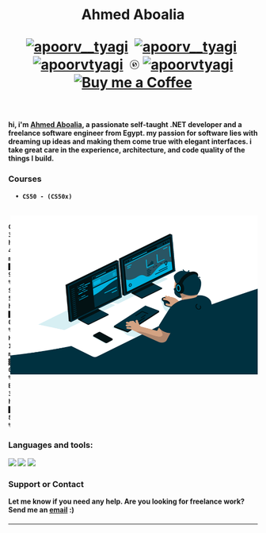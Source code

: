 <h1 align="center">
  <b> Ahmed Aboalia <p align="center">
        
 
<a href="https://twitter.com/engAbo3lia" target="blank"><img align="center" src="https://cdn.jsdelivr.net/npm/simple-icons@3.0.1/icons/facebook.svg" alt="apoorv__tyagi" height="20" width="20" /></a>&nbsp;
    <a href="https://Facebook.com/eng.Abo3lia" target="blank"><img align="center" src="https://cdn.jsdelivr.net/npm/simple-icons@3.0.1/icons/twitter.svg" alt="apoorv__tyagi" height="20" width="20" /></a>&nbsp;
<a href="https://www.linkedin.com/in/engabo3lia/" target="blank"><img align="center" src="https://cdn.jsdelivr.net/npm/simple-icons@3.0.1/icons/linkedin.svg" alt="apoorvtyagi" height="20" width="20" /></a>&nbsp;
     <a href="https://hashnode.com/@engAbo3lia" target="blank"><img align="center" src="https://github.com/EngAbo3lia/EngAbo3lia/blob/main/www.png" alt="apoorvtyagi" height="20" width="20" /></a>
<a href="https://hashnode.com/@engAbo3lia" target="blank"><img align="center" src="https://cdn.jsdelivr.net/npm/simple-icons@3.0.1/icons/hashnode.svg" alt="apoorvtyagi" height="20" width="20" /></a>
<a href="https://www.buymeacoffee.com/engAbo3lia"><img align="center" alt="Buy me a Coffee" width="22px" src="https://cdn.jsdelivr.net/npm/simple-icons@3.0.1/icons/buymeacoffee.svg" /></a>
   
        
</p></h1><br />
      


hi, i'm [Ahmed Aboalia](https://Aboalia.com/), a passionate self-taught .NET developer and a freelance software engineer from Egypt. my passion for software lies with dreaming up ideas and making them come true with elegant interfaces. i take great care in the experience, architecture, and code quality of the things I build.

### Courses 
      • CS50 - (CS50x)
<br/>
  <img align="right" alt="GIF" src="https://raw.githubusercontent.com/EngAbo3lia/EngAbo3lia/master/code.gif?raw=true" width="500" height="320" />
  
<!--
📊 **this week i spent my time on:**

<!--START_SECTION:waka-->

```text
C#       38 hrs 47 mins  ███████████████████████░░   92.48 %
SQL      5  hrs          ███░░░░░░░░░░░░░░░░░░░░░░   09.07 %
HTML     17 mins         ▓░░░░░░░░░░░░░░░░░░░░░░░░   02.33 %
B1SDK    33 hrs          ██████████████████░░░░░░░   85.33 %
```
<!--END_SECTION:waka-->

### Languages and tools: 

<code><img height="26" src="https://cdn.jsdelivr.net/npm/simple-icons@3.0.1/icons/csharp.svg"></code>
<code><img height="26" src="https://cdn.jsdelivr.net/npm/simple-icons@3.0.1/icons/cplusplus.svg"></code>
<code><img height="26" src="https://cdn.jsdelivr.net/npm/simple-icons@3.0.1/icons/github.svg"></code>
###

### Support or Contact

Let me know if you need any help.
Are you looking for freelance work? Send me an [email](mailto:Ahmed.Aboalia2015@gmail.com) :)
  
####
  <!-- <a href="https://Facebook.com/Eng.Abo3lia" target="_blank"><img src="https://github.com/EngAbo3lia/EngAbo3lia/blob/main/fb.png" alt="Facebook" width="30"></a>
<a href="https://twitter.com/engAbo3lia" target="_blank"><img src="https://github.com/EngAbo3lia/EngAbo3lia/blob/main/tw.png" alt="Twitter" width="30"></a>
<a href="https://www.instagram.com/engabo3lia/" target="_blank"><img src="https://github.com/EngAbo3lia/EngAbo3lia/blob/main/ig.png" alt="Instagram" width="30"></a>
<a href="https://www.linkedin.com/in/engabo3lia/" target="_blank"><img src="https://github.com/EngAbo3lia/EngAbo3lia/blob/main/in.png" alt="LinkedIn" width="30"></a>
<a href="https://github.com/engabo3lia" target="_blank"><img src="https://github.com/EngAbo3lia/EngAbo3lia/blob/main/git.png" alt="GitHub" width="30"></a>
<a href="https://engabo3lia.github.io/" target="_blank"><img src="https://github.com/EngAbo3lia/EngAbo3lia/blob/main/www.png" alt="Website" width="30"></a>
-->
 ------------------------------------------------------- 

<!--## My Statistics

<br/>
<p align="left">
  <a href="https://Aboalia.com">
  <img width="49.5%" src="https://github-readme-stats.vercel.app/api?username=ENGAbo3lia&show_icons=true&theme=gruvbox&hide_border=true" />
    <img width="49.5%" src="https://github-readme-streak-stats.herokuapp.com/?user=ENGAbo3lia&theme=gruvbox&hide_border=true" />
  </a>
</p>
<br>

[![Ahmed Aboalia Trips' Activity Graph](https://activity-graph.herokuapp.com/graph?username=abhigyantrips&custom_title=Ahmed%20Aboalia%20Trips's%20Contribution%20Graph&theme=gruvbox&bg_color=282828&hide_border=true&line=d1a01f&point=c58545)](https://Aboalia.com)

<p align="left"> <img src="https://komarev.com/ghpvc/?username=nakulbhati&color=brightgreen" alt="Aboalia" /> </p>
https://github.com/antonkomarev/github-profile-views-counter
-->
